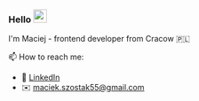 ### Hello <img src="https://media.giphy.com/media/hvRJCLFzcasrR4ia7z/giphy.gif" width="24px">

I'm Maciej - frontend developer from Cracow 🇵🇱

📫 How to reach me:
- 👔 [LinkedIn](https://www.linkedin.com/in/mszostaq/ "Maciej Szostak | LinkedIn")
- ✉️ [maciek.szostak55@gmail.com](mailto:maciek.szostak55@gmail.com)

<!--
**MSzostaq/MSzostaq** is a ✨ _special_ ✨ repository because its `README.md` (this file) appears on your GitHub profile.

Here are some ideas to get you started:

- 🔭 I’m currently working on ...
- 🌱 I’m currently learning ...
- 👯 I’m looking to collaborate on ...
- 🤔 I’m looking for help with ...
- 💬 Ask me about ...
- 📫 How to reach me: ...
- 😄 Pronouns: ...
- ⚡ Fun fact: ...
-->
